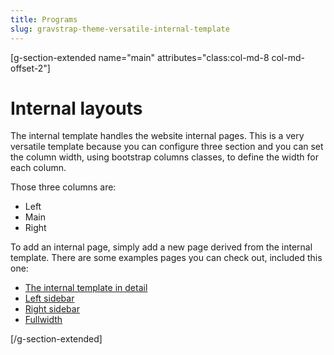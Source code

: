 ```yaml
---
title: Programs
slug: gravstrap-theme-versatile-internal-template
---
```


[g-section-extended name="main" attributes="class:col-md-8 col-md-offset-2"]

# Internal layouts
The internal template handles the website internal pages. This is a very versatile template because you can configure three section and you can set the column width, using bootstrap columns classes, to define the width for each column.

Those three columns are:

- Left
- Main
- Right

To add an internal page, simply add a new page derived from the internal template. There are some examples pages you can check out, included this one:

* [The internal template in detail](the-internal-template-in-detail)
* [Left sidebar](left-internal-template)
* [Right sidebar](right-internal-template)
* [Fullwidth](fullwidth-template)

[/g-section-extended]
